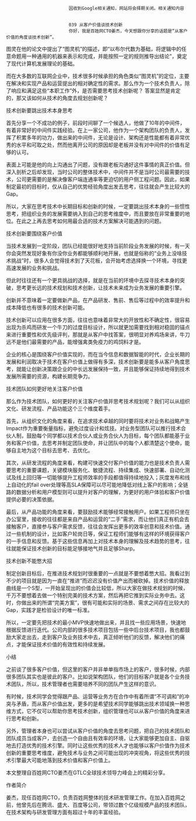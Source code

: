 
                            
                            因收到Google相关通知，网站将会择期关闭。相关通知内容
                            
                            
                            039 从客户价值谈技术创新
                            你好，我是百姓网CTO姜杰，今天想跟你分享的话题是“从客户价值的角度谈技术创新”。

图灵在他的论文中提出了“图灵机”的描述，即“以布尔代数为基础，将逻辑中的任意命题用一种通用的机器来表示和完成，并能按照一定的规则推导出结论”，奠定了现代计算机发展理论的基础。

而在大多数的互联网企业中，技术很多时候承担的角色类似“图灵机”的定位，主要在解决和实现产品和运营提出的相对确定性的需求。那么作为一个技术负责人，除了响应和满足这些“本职工作”外，是否需要思考技术创新呢？ 答案显然是肯定的，那又该如何从技术的角度去规划创新呢？

技术创新要跳出技术本身思考

首先分享一个不成功的例子，前段时间聊了一个候选人，他做了10年的中间件，有着非常好的中间件实践经验。在上一家公司，他作为一个架构团队的负责人，发挥了积累多年的功力，做出来的中间件，无论是设计、架构还是性能都有着非常优秀的水平和可取之处，然而他离开公司的原因却是老板并没有对中间件的价值有足够的认可。

表面上可能是他的向上沟通出了问题，没有跟老板沟通好这件事情的真正价值。但深入剖析之后却发现，当时公司的整体技术中，中间件并不是当时公司最需要的技术，公司更需要的是解决像客户端连通率等更迫切的用户侧工程问题。因此，如果制定最初的目标时，仅从自己的优势经验角度出发去思考，往往就会产生比较大的Gap。

所以，大家在思考技术中长期目标和创新的时候，一定要跳出技术本身的一些惯性思考，把组织业务的发展需要纳入到自己的思考维度中，而且要放在非常重要的地位。在此之上再去思考如何用最合适的技术方案解决可能遇到的问题。

技术创新要围绕客户价值

当技术发展到一定阶段，团队已经能很好地支持当前阶段业务发展的时候，有一天你会突然发现好象有你没你业务都能够顺利地开展，也就是俗称的“业务上没啥技术挑战”时，很多人会觉得技术到了天花板，会开始考虑选择换一个环境，寻找更高速发展的业务和挑战。

但此时往往还有一个更具挑战的选择，就是在当前的环境中去探寻技术本身的突破，思考更长远的技术规划和技术创新，让技术未来成为业务发展的重要引擎。

创新并不意味着一定要做新产品，在产品研发、售前、售后等过程中的效率提升和成本降低也有很多的技术创新可能。

技术创新可以应用在很多方面，往往也意味着非常大的开放性和不确定性，很容易出现为杀鸡而研发一个牛刀的过度目标设计，所以就更加需要找到相对稳固的锚点来进行重要性和优先级评判，那就是从客户中找答案，很明显对养鸡场来讲，牛刀远不是他们最需要的产品，能增强禽类免疫力的鸡饲料才是。

企业的核心是围绕客户价值实现的，而在当今信息和数据智能的时代，企业长期的发展和利润取决于技术在客户价值上做得有多深，技术创新要是能多从客户角度思考，就能让创新决策跟企业的中长远发展保持一致，并且能够保证持续地得到技术发展所需要的资源，构建长期竞争力。

技术团队如何更好地关注客户价值

那么作为技术团队，如何更好的关注客户价值并思考技术规划呢？我们可以从组织文化、研发流程、产品功能这个三个维度着手。

首先，从组织文化的角度来看，在追求技术卓越的同时要将技术对业务和战略产生Impact作为重要衡量指标，避免过度设计和炫技。对业务型团队可以推行技术合伙人制，鼓励每个同学都以技术合伙人或业务合伙人为目标，每个团队都能基于业务和客户价值，去思考并制定团队使命，并让团队中的每个人都清楚这个使命，能够自主地为这个目标去思考、去优化。

其次，从研发流程的角度来看，构建可快速交付客户价值的能力也是技术负责人需要思考的重要课题，关键模块服务化、敏捷流程、持续集成、快速部署、自动化测试及线上回归等一切能够提升工程师效率的手段都值得持续地投入；灰度发布和线上自动化的fail over处理等高SLA保障可以尽可能地降低对线上客户的影响；全链路的数据分析和用户模型则可以提升对客户的理解，为更好的用户体验和客户价值提供必要的决策依据。

最后，从产品功能的角度来看，要鼓励技术能够经常接触用户。如果工程师只坐在办公室里，接收的往往都是来自产品和运营的“二手”需求，而让他们真正有机会去接触客户，直接参与客户需求反馈，往往会发挥出更多的效率创意和技术价值。通过一些机制的设计，比如客户轮岗日等，保证工程师们能够有这样的环境获得客户的一手信息和反馈。基于这些信息再加上对技术本身的理解及技术趋势的思考，往往就能保证技术创新的目标能足够接地气并且足够Sharp。

技术创新不能憋大招

制定创新目标后，在推进技术规划时很重要的一点就是不要想着憋大招。我看过到不少的项目就是因为一直在“推进”而迟迟没有价值产出而被砍掉。技术价值的释放曲线是一个S型，一开始呈现出的价值会比较低，所以大家在做技术规划的时候，千万不要想着去做一个特别完美的技术方案，然后再把它推到实际业务中去。这时，你做出来的所谓“完美方案”，很有可能和实际的场景、需求之间存在比较大的Gap，实践才是检验设计的唯一标准。

所以，一定要先把技术的最小MVP快速地做出来，并且找一些应用场景，快速地根据反馈进行迭代。公司内部的很多技术项目包括一些中后台技术项目，我也都鼓励大家走出去，走到客户及业务技术中去，真正倾听他们的反馈，解决他们的痛点，才能保证技术价值的有效性和持续发展。

小结

之前谈了很多客户价值，但这里的客户并非单单指市场上的客户，很多时候，内部很多团队其实也是彼此的客户。比如说架构团队，他们的目标客户就是各个业务技术团队，所以，技术管理者也需要培养不同的团队产生这样的意识。

有时候，技术同学会觉得跟产品、运营等业务方在合作中有着所谓“不可调和”的冲突与矛盾，而从客户价值出发，更多的是希望技术同学能够跳出技术领域换一种思维方式，它不仅可以帮助你思考技术创新，组织管理也可以从客户价值的角度来进行思考和创新。

另外，管理者本身也可以尝试从客户价值的角度去思考问题，把自己的技术团队和团队成员当成客户，去创造一个自由且有效率的环境，让大家能够更加自主、自驱地去打造优秀的技术引擎。同时让这些优秀的技术人才也能够以客户价值作为技术创新的重要思考维度，避免技术与业务之间可能出现的冲突视角，将这些优秀的技术引擎最大可能地落到技术价值和客户价值上。

本文整理自百姓网CTO姜杰在GTLC全球技术领导力峰会上的精彩分享。

作者简介

姜杰，现任百姓网CTO，负责百姓网整体的技术研发管理工作。在加入百姓网之前，他曾先后在腾讯、盛大、百度等公司，带领过数个亿级规模产品的技术团队，在技术架构与研发管理方面有超过十年的丰富经验。

                        
                        
                            